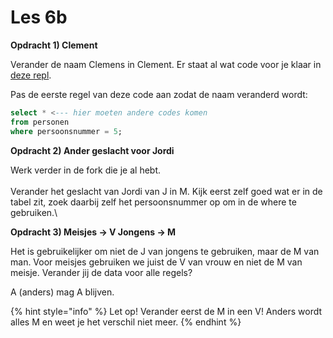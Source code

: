 # Les 6b

**Opdracht 1) Clement**

Verander de naam Clemens in Clement. Er staat al wat code voor je klaar in [deze repl](https://replit.com/@mevrHermans/Pidk-K3-M2-L6b-1).

Pas de eerste regel van deze code aan zodat de naam veranderd wordt:

```sql
select * <--- hier moeten andere codes komen
from personen
where persoonsnummer = 5;
```

**Opdracht 2) Ander geslacht voor Jordi**

Werk verder in de fork die je al hebt. \
\
Verander het geslacht van Jordi van J in M. Kijk eerst zelf goed wat er in de tabel zit, zoek daarbij zelf het persoonsnummer op om in de where te gebruiken.\


**Opdracht 3) Meisjes -> V Jongens -> M**&#x20;

Het is gebruikelijker om niet de J van jongens te gebruiken, maar de M van man. Voor meisjes gebruiken we juist de V van vrouw en niet de M van meisje. Verander jij de data voor alle regels?

A (anders) mag A blijven.

{% hint style="info" %}
Let op! Verander eerst de M in een V! Anders wordt alles M en weet je het verschil niet meer.
{% endhint %}
